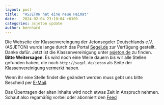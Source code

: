 ```yaml
---
layout: post
title:  "ASJETON hat eine neue Heimat"
date:   2024-02-04 23:10:04 +0100
categories: asjeton update
author: bernhard
---
```

Die Webseite der Klassenvereingung der Jetonsegeler Deutschlands e.V. (ASJETON) wurde lange durch das Portal [Segel.de](https://segel.de) zur Verfügung gestellt. Danke dafür.
Jetzt ist die Klassenvereinigung unter [asjeton.de](https://asjeton.de) zu finden. **Bitte Weitersagen**. Es wird noch eine Weile dauern bis wir alle Stellen gefunden haben, die noch `http://segel.de/jeton` als Seite der Klassenvereinigung vermerkt haben.

Wenn ihr eine Stelle findet die geändert werden muss gebt uns bitte Bescheid per <a href="javascript:location.href='mailto:' + ['info','asjeton.de'].join('@') + '?Subject=Alter Link'" aria-label="email">E-Mail</a>.

Das Übertragen der alten Inhalte wird noch etwas Zeit in Anspruch nehmen. Schaut also regamäßig vorbei oder abonniert den [Feed](/feed.xml)
